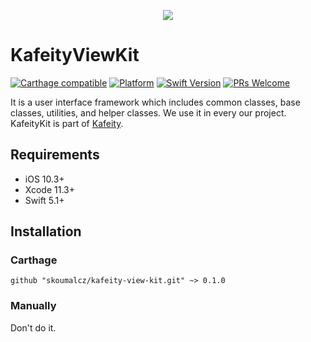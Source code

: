 <p align="center">
  <img src="https://github.com/skoumalcz/kafeity/blob/master/Docs/Images/SKOUMALStudioLogoMedium.png">
</p>

# KafeityViewKit

[![Carthage compatible](https://img.shields.io/badge/Carthage-compatible-4BC51D.svg?style=flat)](https://github.com/Carthage/Carthage)
[![Platform](https://img.shields.io/cocoapods/p/LFAlertController.svg?style=flat)](https://github.com/skoumalcz)
[![Swift Version](https://img.shields.io/badge/swift-5.1-orange.svg)](https://swift.org/)
[![PRs Welcome](https://img.shields.io/badge/PRs-welcome-brightgreen.svg?style=flat-square)](http://makeapullrequest.com)

It is a user interface framework which includes common classes, base classes, utilities, and helper classes. We use it in every our project. KafeityKit is part of [Kafeity](https://github.com/skoumalcz/kafeity/).

## Requirements

* iOS 10.3+
* Xcode 11.3+
* Swift 5.1+

## Installation

### Carthage

```
github "skoumalcz/kafeity-view-kit.git" ~> 0.1.0
```

### Manually
Don't do it.
